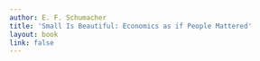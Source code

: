 ```yaml
---
author: E. F. Schumacher
title: 'Small Is Beautiful: Economics as if People Mattered'
layout: book
link: false
---
```

